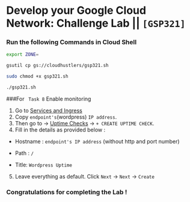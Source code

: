 # Develop your Google Cloud Network: Challenge Lab || `[GSP321]`

### Run the following Commands in Cloud Shell

```bash
export ZONE=
```

```bash
gsutil cp gs://cloudhustlers/gsp321.sh

sudo chmod +x gsp321.sh

./gsp321.sh
```

###For ` Task 8` Enable monitoring

1. Go to [Services and Ingress](https://console.cloud.google.com/kubernetes/discovery)
2. Copy `endpoint's`(wordpress) `IP address`.
3. Then go to -> [Uptime Checks](https://console.cloud.google.com/monitoring/uptime) -> `+ CREATE UPTIME CHECK`.
4. Fill in the details as provided below :

- Hostname : `endpoint's IP address` (without http and port number)

- Path : `/`

- Title: `Wordpress Uptime`

5. Leave everything as default. Click `Next` -> `Next` -> `Create`

### Congratulations for completing the Lab !
